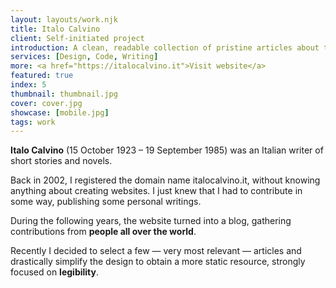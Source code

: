 ```yaml
---
layout: layouts/work.njk
title: Italo Calvino
client: Self-initiated project
introduction: A clean, readable collection of pristine articles about the writer Italo Calvino.
services: [Design, Code, Writing]
more: <a href="https://italocalvino.it">Visit website</a>
featured: true
index: 5
thumbnail: thumbnail.jpg
cover: cover.jpg
showcase: [mobile.jpg]
tags: work
---
```


**Italo Calvino** (15 October 1923 – 19 September 1985) was an Italian writer of short stories and novels. 

Back in 2002, I registered the domain name italocalvino.it, without knowing anything about creating websites. I just knew that I had to contribute in some way, publishing some personal writings.

During the following years, the website turned into a blog, gathering contributions from **people all over the world**.

Recently I decided to select a few — very most relevant — articles and drastically simplify the design to obtain a more static resource, strongly focused on **legibility**.